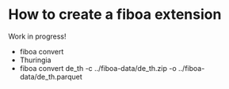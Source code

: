 # How to create a fiboa extension

Work in progress!

- fiboa convert
- Thuringia
- fiboa convert de_th -c ../fiboa-data/de_th.zip -o ../fiboa-data/de_th.parquet
